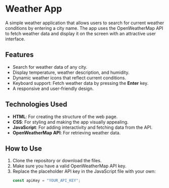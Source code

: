# Weather App

A simple weather application that allows users to search for current weather conditions by entering a city name. The app uses the OpenWeatherMap API to fetch weather data and display it on the screen with an attractive user interface.

## Features

- Search for weather data of any city.
- Display temperature, weather description, and humidity.
- Dynamic weather icons that reflect current conditions.
- Keyboard support: Fetch weather data by pressing the **Enter** key.
- A responsive and user-friendly design.

## Technologies Used

- **HTML**: For creating the structure of the web page.
- **CSS**: For styling and making the app visually appealing.
- **JavaScript**: For adding interactivity and fetching data from the API.
- **OpenWeatherMap API**: For retrieving weather data.

## How to Use

1. Clone the repository or download the files.
2. Make sure you have a valid OpenWeatherMap API key.
3. Replace the placeholder API key in the JavaScript file with your own:
   ```javascript
   const apiKey = "YOUR_API_KEY";
